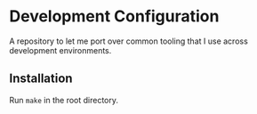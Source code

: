 Development Configuration
=========================

A repository to let me port over common tooling that I use across development environments.

Installation
------------
Run `make` in the root directory.
